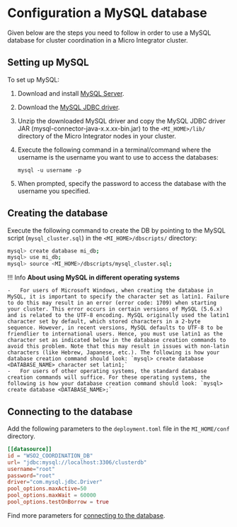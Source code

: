 
# Configuration a MySQL database

Given below are the steps you need to follow in order to use a MySQL database for cluster coordination in a Micro Integrator cluster.

## Setting up MySQL

To set up MySQL:

1. Download and install [MySQL Server](http://dev.mysql.com/downloads/).
2. Download the [MySQL JDBC driver](http://dev.mysql.com/downloads/connector/j/).
3. Unzip the downloaded MySQL driver and copy the MySQL JDBC driver JAR (mysql-connector-java-x.x.xx-bin.jar) to the `<MI_HOME>/lib/` directory of the Micro Integrator nodes in your cluster.
4. Execute the following command in a terminal/command where the username is the username you want to use to access the databases:

	 `mysql -u username -p`

5. When prompted, specify the password to access the database with the username you specified.

## Creating the database

Execute the following command to create the DB by pointing to the MySQL script (`mysql_cluster.sql`) in the `<MI_HOME>/dbscripts/` directory:

```bash
mysql> create database mi_db;
mysql> use mi_db;
mysql> source <MI_HOME>/dbscripts/mysql_cluster.sql;
```

!!! Info
	**About using MySQL in different operating systems**

	-	For users of Microsoft Windows, when creating the database in MySQL, it is important to specify the character set as latin1. Failure to do this may result in an error (error code: 1709) when starting your cluster. This error occurs in certain versions of MySQL (5.6.x) and is related to the UTF-8 encoding. MySQL originally used the latin1 character set by default, which stored characters in a 2-byte sequence. However, in recent versions, MySQL defaults to UTF-8 to be friendlier to international users. Hence, you must use latin1 as the character set as indicated below in the database creation commands to avoid this problem. Note that this may result in issues with non-latin characters (like Hebrew, Japanese, etc.). The following is how your database creation command should look: `mysql> create database <DATABASE_NAME> character set latin1;`
	-	For users of other operating systems, the standard database creation commands will suffice. For these operating systems, the following is how your database creation command should look: `mysql> create database <DATABASE_NAME>;`

## Connecting to the database

Add the following parameters to the `deployment.toml` file in the `MI_HOME/conf` directory.

```toml
[[datasource]]
id = "WSO2_COORDINATION_DB"
url= "jdbc:mysql://localhost:3306/clusterdb"
username="root"
password="root"
driver="com.mysql.jdbc.Driver"
pool_options.maxActive=50
pool_options.maxWait = 60000
pool_options.testOnBorrow = true
```

Find more parameters for [connecting to the database](../../../../references/config-catalog/#database-connection).
